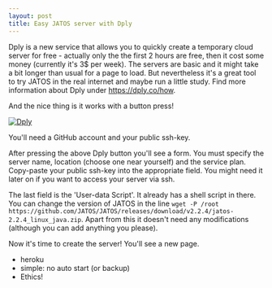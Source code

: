 ```yaml
---
layout: post
title: Easy JATOS server with Dply
---
```


Dply is a new service that allows you to quickly create a temporary cloud server for free - actually only the the first 2 hours are free, then it cost some money (currently it's 3$ per week). The servers are basic and it might take a bit longer than usual for a page to load. But nevertheless it's a great tool to try JATOS in the real internet and maybe run a little study. Find more information about Dply under https://dply.co/how.

And the nice thing is it works with a button press!

[![Dply](https://dply.co/b.svg)](https://dply.co/b/pXk4mgxj)

You'll need a GitHub account and your public ssh-key.

After pressing the above Dply button you'll see a form. You must specify the server name, location (choose one near yourself) and the service plan. Copy-paste your public ssh-key into the appropriate field. You might need it later on if you want to access your server via ssh.

The last field is the 'User-data Script'. It already has a shell script in there. You can change the version of JATOS in the line `wget -P /root https://github.com/JATOS/JATOS/releases/download/v2.2.4/jatos-2.2.4_linux_java.zip`. Apart from this it doesn't need any modifications (although you can add anything you please). 

Now it's time to create the server! You'll see a new page.

- heroku
- simple: no auto start (or backup)
- Ethics!


